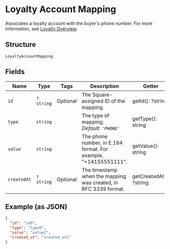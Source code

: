 
# Loyalty Account Mapping

Associates a loyalty account with the buyer's phone number.
For more information, see
[Loyalty Overview](https://developer.squareup.com/docs/loyalty/overview).

## Structure

`LoyaltyAccountMapping`

## Fields

| Name | Type | Tags | Description | Getter | Setter |
|  --- | --- | --- | --- | --- | --- |
| `id` | `?string` | Optional | The Square-assigned ID of the mapping. | getId(): ?string | setId(?string id): void |
| `type` | `string` |  | The type of mapping.<br>*Default: `'PHONE'`* | getType(): string | setType(string type): void |
| `value` | `string` |  | The phone number, in E.164 format. For example, "+14155551111". | getValue(): string | setValue(string value): void |
| `createdAt` | `?string` | Optional | The timestamp when the mapping was created, in RFC 3339 format. | getCreatedAt(): ?string | setCreatedAt(?string createdAt): void |

## Example (as JSON)

```json
{
  "id": "id0",
  "type": "type0",
  "value": "value2",
  "created_at": "created_at2"
}
```

